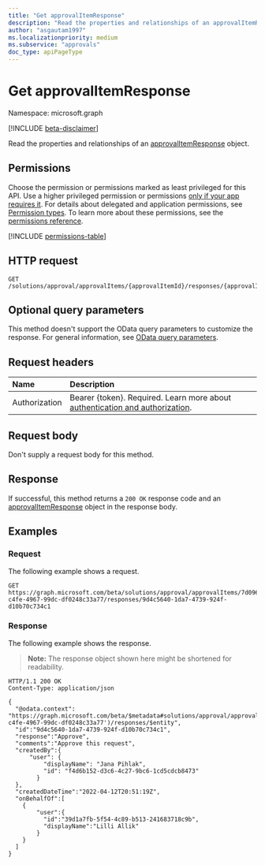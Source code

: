 ```yaml
---
title: "Get approvalItemResponse"
description: "Read the properties and relationships of an approvalItemResponse object."
author: "asgautam1997"
ms.localizationpriority: medium
ms.subservice: "approvals"
doc_type: apiPageType
---
```


# Get approvalItemResponse

Namespace: microsoft.graph

[!INCLUDE [beta-disclaimer](../../includes/beta-disclaimer.md)]

Read the properties and relationships of an [approvalItemResponse](../resources/approvalitemresponse.md) object.

## Permissions

Choose the permission or permissions marked as least privileged for this API. Use a higher privileged permission or permissions [only if your app requires it](/graph/permissions-overview#best-practices-for-using-microsoft-graph-permissions). For details about delegated and application permissions, see [Permission types](/graph/permissions-overview#permission-types). To learn more about these permissions, see the [permissions reference](/graph/permissions-reference).

<!-- {
  "blockType": "permissions",
  "name": "approvalitemresponse-get-permissions"
}
-->
[!INCLUDE [permissions-table](../includes/permissions/approvalitemresponse-get-permissions.md)]

## HTTP request

<!-- {
  "blockType": "ignored"
}
-->
``` http
GET /solutions/approval/approvalItems/{approvalItemId}/responses/{approvalItemResponseId}
```

## Optional query parameters

This method doesn't support the OData query parameters to customize the response. For general information, see [OData query parameters](/graph/query-parameters).

## Request headers

|Name|Description|
|:---|:---|
|Authorization|Bearer {token}. Required. Learn more about [authentication and authorization](/graph/auth/auth-concepts).|

## Request body

Don't supply a request body for this method.

## Response

If successful, this method returns a `200 OK` response code and an [approvalItemResponse](../resources/approvalitemresponse.md) object in the response body.

## Examples

### Request

The following example shows a request.
<!-- {
  "blockType": "request",
  "name": "get_approvalitemresponse"
}
-->
``` http
GET https://graph.microsoft.com/beta/solutions/approval/approvalItems/7d096f68-c4fe-4967-99dc-df0248c33a77/responses/9d4c5640-1da7-4739-924f-d10b70c734c1
```


### Response

The following example shows the response.
> **Note:** The response object shown here might be shortened for readability.
<!-- {
  "blockType": "response",
  "truncated": true,
  "@odata.type": "microsoft.graph.approvalItemResponse"
}
-->
``` http
HTTP/1.1 200 OK
Content-Type: application/json

{
  "@odata.context": "https://graph.microsoft.com/beta/$metadata#solutions/approval/approvalItems('7d096f68-c4fe-4967-99dc-df0248c33a77')/responses/$entity",
  "id":"9d4c5640-1da7-4739-924f-d10b70c734c1",
  "response":"Approve",
  "comments":"Approve this request",
  "createdBy":{
      "user": {
          "displayName": "Jana Pihlak",
          "id": "f4d6b152-d3c6-4c27-9bc6-1cd5cdcb8473"
        }
  },
  "createdDateTime":"2022-04-12T20:51:19Z",
  "onBehalfOf":[
    {
        "user":{
          "id":"39d1a7fb-5f54-4c89-b513-241683718c9b",
          "displayName":"Lilli Allik"
        }
    }
  ]
}
```

